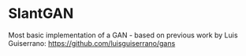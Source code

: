 # SlantGAN
 Most basic implementation of a GAN - based on previous work by Luis Guiserrano: https://github.com/luisguiserrano/gans
